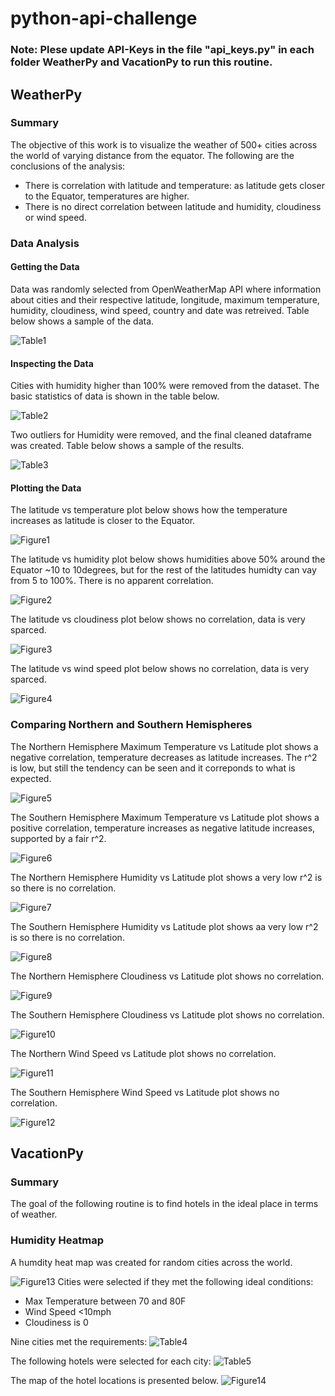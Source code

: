 # python-api-challenge

### Note: Plese update API-Keys in the file "api_keys.py" in each folder WeatherPy and VacationPy to run this routine.

## WeatherPy

### Summary
The objective of this work is to visualize the weather of 500+ cities across the world of varying distance from the equator.
The following are the conclusions of the analysis:
* There is correlation with latitude and temperature: as latitude gets closer to the Equator, temperatures are higher.
* There is no direct correlation between latitude and humidity, cloudiness or wind speed.

### Data Analysis
#### Getting the Data
Data was randomly selected from OpenWeatherMap API where information about cities and their respective latitude, longitude, maximum temperature, humidity, cloudiness, wind speed, country and date was retreived. Table below shows a sample of the data.

![Table1](WeatherPy/Images/Table1.jpg)

#### Inspecting the Data
Cities with humidity higher than 100% were removed from the dataset. The basic statistics of data is shown in the table below.

![Table2](WeatherPy/Images/Table2.jpg)

Two outliers for Humidity were removed, and the final cleaned dataframe was created. Table below shows a sample of the results.

![Table3](WeatherPy/Images/Table3.jpg)

#### Plotting the Data

The latitude vs temperature plot below shows how the temperature increases as latitude is closer to the Equator.

![Figure1](WeatherPy/Images/Fig1.png)

The latitude vs humidity plot below shows humidities above 50% around the Equator ~10 to 10degrees, but for the rest of the latitudes humidty can vay from 5 to 100%. There is no apparent correlation.

![Figure2](WeatherPy/Images/Fig2.png)

The latitude vs cloudiness plot below shows no correlation, data is very sparced.

![Figure3](WeatherPy/Images/Fig3.png)

The latitude vs wind speed plot below shows no correlation, data is very sparced.

![Figure4](WeatherPy/Images/Fig4.png)

### Comparing Northern and Southern Hemispheres

The Northern Hemisphere Maximum Temperature vs Latitude plot shows a negative correlation, temperature decreases as latitude increases. The r^2 is low, but still the tendency can be seen and it correponds to what is expected.

![Figure5](WeatherPy/Images/Fig5.png)

The Southern Hemisphere Maximum Temperature vs Latitude plot shows a positive correlation, temperature increases as negative latitude increases, supported by a fair r^2.

![Figure6](WeatherPy/Images/Fig6.png)

The Northern Hemisphere Humidity vs Latitude plot shows a  very low  r^2 is so there is no correlation.

![Figure7](WeatherPy/Images/Fig7.png)

The Southern Hemisphere Humidity vs Latitude plot shows aa  very low  r^2 is so there is no correlation.

![Figure8](WeatherPy/Images/Fig8.png)

The Northern Hemisphere Cloudiness vs Latitude plot shows no correlation.

![Figure9](WeatherPy/Images/Fig9.png)

The Southern Hemisphere Cloudiness vs Latitude plot shows no correlation.

![Figure10](WeatherPy/Images/Fig10.png)

The Northern Wind Speed vs Latitude plot shows no correlation.

![Figure11](WeatherPy/Images/Fig11.png)

The Southern Hemisphere Wind Speed vs Latitude plot shows no correlation.

![Figure12](WeatherPy/Images/Fig12.png)

## VacationPy

### Summary
The goal of the following routine is to find hotels in the ideal place in terms of weather.

### Humidity Heatmap
A humdity heat map was created for random cities across the world.

![Figure13](VacationPy/Images/Fig1.png)
Cities were selected if they met the following ideal conditions:
* Max Temperature between 70 and 80F
* Wind Speed <10mph
* Cloudiness is 0

Nine cities met the requirements:
![Table4](VacationPy/Images/Table1.jpg)

The following hotels were selected for each city:
![Table5](VacationPy/Images/Table2.jpg)

The map of the hotel locations is presented below.
![Figure14](VacationPy/Images/Fig2.png)
